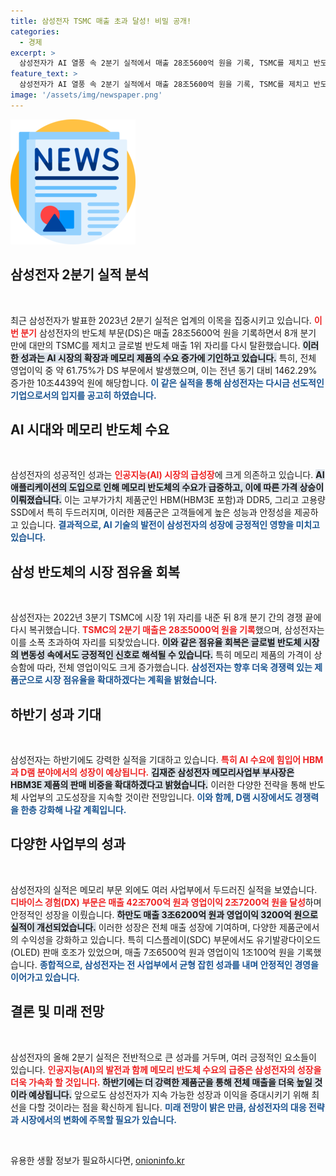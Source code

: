 ```yaml
---
title: 삼성전자 TSMC 매출 초과 달성! 비밀 공개!
categories:
  - 경제
excerpt: >
  삼성전자가 AI 열풍 속 2분기 실적에서 매출 28조5600억 원을 기록, TSMC를 제치고 반도체 1위로 우뚝 섰습니다. 영업이익도 전년 대비 1462% 급증하며 하반기 실적 질주를 예고합니다!
feature_text: >
  삼성전자가 AI 열풍 속 2분기 실적에서 매출 28조5600억 원을 기록, TSMC를 제치고 반도체 1위로 우뚝 섰습니다. 영업이익도 전년 대비 1462% 급증하며 하반기 실적 질주를 예고합니다!
image: '/assets/img/newspaper.png'
---
```


<p><img src="/assets/img/newspaper.png" alt="kimp 속보" /></p>

<h2 data-ke-size="size26">삼성전자 2분기 실적 분석</h2>

<p data-ke-size="size16">&nbsp;</p>

<p>최근 삼성전자가 발표한 2023년 2분기 실적은 업계의 이목을 집중시키고 있습니다. <b><span style="color: #ee2323;">이번 분기</span></b> 삼성전자의 반도체 부문(DS)은 매출 28조5600억 원을 기록하면서 8개 분기 만에 대만의 TSMC를 제치고 글로벌 반도체 매출 1위 자리를 다시 탈환했습니다. <b><span style="background-color: #21538527;">이러한 성과는 AI 시장의 확장과 메모리 제품의 수요 증가에 기인하고 있습니다.</span></b> 특히, 전체 영업이익 중 약 61.75%가 DS 부문에서 발생했으며, 이는 전년 동기 대비 1462.29% 증가한 10조4439억 원에 해당합니다. <b><span style="color: #1a5490;">이 같은 실적을 통해 삼성전자는 다시금 선도적인 기업으로서의 입지를 공고히 하였습니다.</span></b></p>

<h2 data-ke-size="size26">AI 시대와 메모리 반도체 수요</h2>

<p data-ke-size="size16">&nbsp;</p>

<p>삼성전자의 성공적인 성과는 <b><span style="color: #ee2323;">인공지능(AI) 시장의 급성장</span></b>에 크게 의존하고 있습니다. <b><span style="background-color: #21538527;">AI 애플리케이션의 도입으로 인해 메모리 반도체의 수요가 급증하고, 이에 따른 가격 상승이 이뤄졌습니다.</span></b> 이는 고부가가치 제품군인 HBM(HBM3E 포함)과 DDR5, 그리고 고용량 SSD에서 특히 두드러지며, 이러한 제품군은 고객들에게 높은 성능과 안정성을 제공하고 있습니다. <b><span style="color: #1a5490;">결과적으로, AI 기술의 발전이 삼성전자의 성장에 긍정적인 영향을 미치고 있습니다.</span></b></p>

<h2 data-ke-size="size26">삼성 반도체의 시장 점유율 회복</h2>

<p data-ke-size="size16">&nbsp;</p>

<p>삼성전자는 2022년 3분기 TSMC에 시장 1위 자리를 내준 뒤 8개 분기 간의 경쟁 끝에 다시 복귀했습니다. <b><span style="color: #ee2323;">TSMC의 2분기 매출은 28조5000억 원을 기록</span></b>했으며, 삼성전자는 이를 소폭 초과하여 자리를 되찾았습니다. <b><span style="background-color: #21538527;">이와 같은 점유율 회복은 글로벌 반도체 시장의 변동성 속에서도 긍정적인 신호로 해석될 수 있습니다.</span></b> 특히 메모리 제품의 가격이 상승함에 따라, 전체 영업이익도 크게 증가했습니다. <b><span style="color: #1a5490;">삼성전자는 향후 더욱 경쟁력 있는 제품군으로 시장 점유율을 확대하겠다는 계획을 밝혔습니다.</span></b></p>

<h2 data-ke-size="size26">하반기 성과 기대</h2>

<p data-ke-size="size16">&nbsp;</p>

<p>삼성전자는 하반기에도 강력한 실적을 기대하고 있습니다. <b><span style="color: #ee2323;">특히 AI 수요에 힘입어 HBM과 D램 분야에서의 성장이 예상됩니다.</span></b> <b><span style="background-color: #21538527;">김재준 삼성전자 메모리사업부 부사장은 HBM3E 제품의 판매 비중을 확대하겠다고 밝혔습니다.</span></b> 이러한 다양한 전략을 통해 반도체 사업부의 고도성장을 지속할 것이란 전망입니다. <b><span style="color: #1a5490;">이와 함께, D램 시장에서도 경쟁력을 한층 강화해 나갈 계획입니다.</span></b></p>

<h2 data-ke-size="size26">다양한 사업부의 성과</h2>

<p data-ke-size="size16">&nbsp;</p>

<p>삼성전자의 실적은 메모리 부문 외에도 여러 사업부에서 두드러진 실적을 보였습니다. <b><span style="color: #ee2323;">디바이스 경험(DX) 부문은 매출 42조700억 원과 영업이익 2조7200억 원을 달성</span></b>하며 안정적인 성장을 이뤘습니다. <b><span style="background-color: #21538527;">하만도 매출 3조6200억 원과 영업이익 3200억 원으로 실적이 개선되었습니다.</span></b> 이러한 성장은 전체 매출 성장에 기여하며, 다양한 제품군에서의 수익성을 강화하고 있습니다. 특히 디스플레이(SDC) 부문에서도 유기발광다이오드(OLED) 판매 호조가 있었으며, 매출 7조6500억 원과 영업이익 1조100억 원을 기록했습니다. <b><span style="color: #1a5490;">종합적으로, 삼성전자는 전 사업부에서 균형 잡힌 성과를 내며 안정적인 경영을 이어가고 있습니다.</span></b></p>

<h2 data-ke-size="size26">결론 및 미래 전망</h2>

<p data-ke-size="size16">&nbsp;</p>

<p>삼성전자의 올해 2분기 실적은 전반적으로 큰 성과를 거두며, 여러 긍정적인 요소들이 있습니다. <b><span style="color: #ee2323;">인공지능(AI)의 발전과 함께 메모리 반도체 수요의 급증은 삼성전자의 성장을 더욱 가속화 할 것입니다.</span></b> <b><span style="background-color: #21538527;">하반기에는 더 강력한 제품군을 통해 전체 매출을 더욱 높일 것이라 예상됩니다.</span></b> 앞으로도 삼성전자가 지속 가능한 성장과 이익을 증대시키기 위해 최선을 다할 것이라는 점을 확신하게 됩니다. <b><span style="color: #1a5490;">미래 전망이 밝은 만큼, 삼성전자의 대응 전략과 시장에서의 변화에 주목할 필요가 있습니다.</span></b></p>

<p data-ke-size="size16">&nbsp;</p>
유용한 생활 정보가 필요하시다면, <a href="https://onioninfo.kr" rel="dofollow">onioninfo.kr</a>


